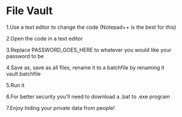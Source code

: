 # File Vault
1.Use a text editor to change the code (Notepad++ is the best for this)

2.Open the code in a text editor

3.Replace PASSWORD_GOES_HERE to whatever you would like your password to be

4.Save as, save as all files, rename it to a batchfile by renaming it vault.batchfile

5.Run it

6.For better security you'll need to download a .bat to .exe program

7.Enjoy hiding your private data from people!
